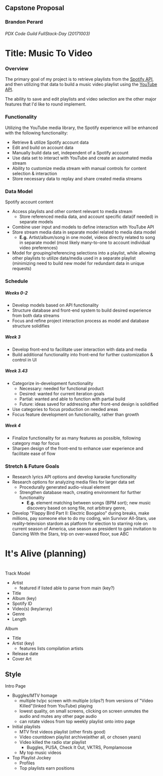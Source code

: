 ## Capstone Proposal
### Brandon Perard
###### PDX Code Guild FullStack-Day (20171003)

# Title: Music To Video

### Overview
The primary goal of my project is to retrieve playlists from the [Spotify API](https://developer.spotify.com/),
and then utilizing that data to build a music video playlist using the [YouTube API](https://developers.google.com/youtube/iframe_api_reference).

The ability to save and edit playlists and video selection are the other major features that I'd like to round implement.


### Functionality
Utilizing the YouTube media library, the Spotify experience will be enhanced with the following functionality:
* Retrieve & utilize Spotify account data
* Edit and build on account data
* Manually build data set, independent of a Spotify account
* Use data set to interact with YouTube and create an automated media stream
* Ability to customize media stream with manual controls for content selection & interaction
* Store necessary data to replay and share created media streams


### Data Model
Spotify account content
- Access playlists and other content relevant to media stream
  - Store referenced media data, and account specific data(if needed) in separate models
- Combine user input and models to define interaction with YouTube API
- Store stream media data in separate model related to media data model
  - **E.g.** Artist/album/song in one model, videos directly related to song in separate model (most likely many-to-one
    to account individual video preferences)
- Model for grouping/referencing selections into a playlist, while allowing other playlists to utilize data/media used
  in a separate playlist (minimizing need to build new model for redundant data in unique requests)


### Schedule
##### Weeks 0-2
* Develop models based on API functionality
* Structure database and front-end system to build desired experience from both data streams
* Focus and refine project interaction process as model and database structure solidifies

##### Week 3
* Develop front-end to facilitate user interaction with data and media
* Build additional functionality into front-end for further customization & control in UI

##### Week 3.43
* Categorize in-development functionality
  * Necessary: needed for functional product
  * Desired: wanted for current iteration goals
  * Partial: wanted and able to function with partial build
  * Future: ideas saved for addressing after front-end design is solidified
* Use categories to focus production on needed areas
* Focus feature development on functionality, rather than growth

##### Week 4
* Finalize functionality for as many features as possible, following category map for focus
* Sharpen design of the front-end to enhance user experience and facilitate ease of flow


### Stretch & Future Goals
* Research lyrics API options and develop karaoke functionality
* Research options for analyzing media files for larger data set
  * Procedurally generated audio-visual element
  * Strengthen database reach, creating environment for further functionality
    * **E.g.** element matching between songs (BPM sort); new music discovery based on song file, not arbitrary genre,
* Develop "Flappy Bird Part II: Electric Boogaloo" during breaks, make millions, pay someone else to do my coding, win
  Survivor All-Stars, use reality-television stardom as platform for election to starring role on current season of
  America, use season as president to gain invitation to Dancing With the Stars, trip on over-waxed floor, sue ABC

#
#
# It's Alive (planning)
#

Track Model
* Artist
  * featured if listed able to parse from main (key?)
* Title
* Album (key)
* Spotify ID
* Video(s) (key/array)
* Genre
* Length

Album
* Title
* Artist (key)
  * features lists compilation artists
* Release date
* Cover Art

## Style

Intro Page
* Buggles/MTV homage
  * multiple tv/pc screen with multiple (clips?) from versions of "Video Killed"(linked from YouTube) playing
  * lowest quality, on small screens, clicking on screen unmutes the audio and mutes any other page audio
  * can rotate videos from top weekly playlist onto intro page
* Initial playlists
  * MTV first videos playlist (other firsts good)
  * Video countdown playlist archive(either all, or chosen years)
  * Video killed the radio star playlist
    * Buggles, PUSA, Check It Out, VKTRS, Pomplamoose
  * My top music videos
* Top Playlist Jockey
  * Profiles
  * Top playlists earn positions
